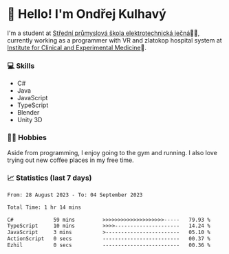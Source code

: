 # 👋 Hello! I'm Ondřej Kulhavý

I'm a student at [Střední průmyslová škola elektrotechnická ječná](https://www.spsejecna.cz/)👨‍🎓, currently working as a programmer with VR and zlatokop hospital system at [Institute for Clinical and Experimental Medicine](https://www.ikem.cz/en/)🏥.

### 💻 Skills
- C#
- Java
- JavaScript
- TypeScript
- Blender
- Unity 3D

### 🏋️‍♂️ Hobbies

Aside from programming, I enjoy going to the gym and running. I also love trying out new coffee places in my free time.

### 📈 Statistics (last 7 days)
<!--START_SECTION:waka-->

```txt
From: 28 August 2023 - To: 04 September 2023

Total Time: 1 hr 14 mins

C#             59 mins         >>>>>>>>>>>>>>>>>>>>-----   79.93 %
TypeScript     10 mins         >>>>---------------------   14.24 %
JavaScript     3 mins          >------------------------   05.10 %
ActionScript   0 secs          -------------------------   00.37 %
Ezhil          0 secs          -------------------------   00.36 %
```

<!--END_SECTION:waka-->



